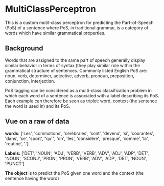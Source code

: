 # MultiClassPerceptron
This is a custom mutil-class perceptron for predicting the Part-of-Speech (PoS) of a sentence where PoS, in traditional grammar,   is a category of words which have similar grammatical properties.

## Background
Words that are assigned to the same part of speech generally display similar behavior in terms of syntax (they play similar role
within the grammatical structure of sentences. Commonly listed English PoS are: noun,
verb, determiner, adjective, adverb, pronoun, preposition, conjunction, interjection.

PoS tagging can be considered as a multi-class classification problem in which each
word of a sentence is associated with a label describing its PoS. Each example can therefore be seen as triplet: word, context (the sentence the word is used in) and its PoS.

## Vue on a raw of data
**words:** ['Les', 'commotions', 'cérébrales', 'sont', 'devenu', 'si', 'courantes', 'dans', 'ce', 'sport', "qu'", 'on', 'les', 'considére', 'presque', 'comme', 'la', 'routine', '.']

**Labels:** ['DET', 'NOUN', 'ADJ', 'VERB', 'VERB', 'ADV', 'ADJ', 'ADP', 'DET', 'NOUN', 'SCONJ', 'PRON', 'PRON', 'VERB', 'ADV', 'ADP', 'DET', 'NOUN', 'PUNCT']

**The object** is to predict the PoS given one word and the context (the sentence having the word)
